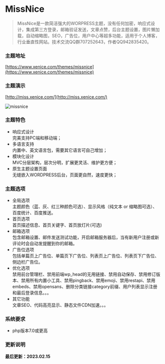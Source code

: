 # MissNice
> MissNice是一款简洁强大的WORPRESS主题，没有任何加密，响应式设计，集成第三方登录，邮箱验证发送，文章点赞，后台主题设置，图片懒加载，自动缩略图，SEO，广告位，用户中心等超多功能，适用于个人博客，行业垂直性网站。技术交流QQ群707252643，作者QQ942835420。  

### 主题地址
[https://www.xenice.com/themes/missnice](https://www.xenice.com/themes/missnice)

### 主题演示

[http://miss.xenice.com/](http://miss.xenice.com/)

![missnice](https://raw.githubusercontent.com/xenice/onenice/master/screenshot.png)

### 主题特色

- 响应式设计  
完美支持PC端和移动端；
- 多语言支持  
内置中、英文语言包，需要其它语言可自己增加；
- 模块化设计  
MVC分层架构，层次分明，扩展更灵活、维护更方便；
- 原生主题设置页面  
无缝嵌入WORDPRESS后台，页面更自然，速度更快；


### 主题选项
- 全局选项  
主题颜色（蓝、灰、红三种颜色可选）、显示风格（纯文本 or 缩略图可选）、百度统计、百度推送。
- 首页选项  
首页描述信息、首页关键字、首页放灯片(可选)
- 邮箱选项  
包含邮箱设置、邮件发送测试功能，开启邮箱服务器后，当有新用户注册或新评论时会自动发提醒到你的邮箱。
- 广告位选项  
包括单篇页上广告位、单篇页下广告位、列表页上广告位、列表页下广告位、侧边栏广告位。
- 优化选项  
禁用前台管理栏、禁用前端wp_head的无用链接、禁用自动保存、禁用修订版本、禁用所有内置小工具、禁用pingback、禁用emoji、禁用restapi、禁用embeds、禁用opensans、删除分类链接category前缀、用户列表显示注册和最后登录信息。。。
- 其它功能  
文章SEO、代码高亮显示、静态文件CDN加速。。。


### 系统要求
- php版本7.0或更高


### 更新说明

**最后更新：2023.02.15**
